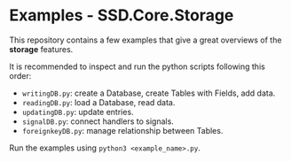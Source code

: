 # Examples - SSD.Core.Storage

This repository contains a few examples that give a great overviews of the **storage** features.

It is recommended to inspect and run the python scripts following this order:

* ``writingDB.py``: create a Database, create Tables with Fields, add data.
* ``readingDB.py``: load a Database, read data.
* ``updatingDB.py``: update entries.
* ``signalDB.py``: connect handlers to signals.
* ``foreignkeyDB.py``: manage relationship between Tables.

Run the examples using ``python3 <example_name>.py``.